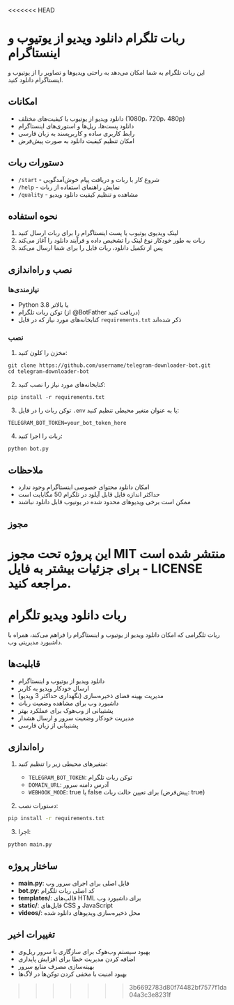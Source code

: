 <<<<<<< HEAD
# ربات تلگرام دانلود ویدیو از یوتیوب و اینستاگرام

این ربات تلگرام به شما امکان می‌دهد به راحتی ویدیوها و تصاویر را از یوتیوب و اینستاگرام دانلود کنید.

## امکانات

- دانلود ویدیو از یوتیوب با کیفیت‌های مختلف (1080p، 720p، 480p)
- دانلود پست‌ها، ریل‌ها و استوری‌های اینستاگرام
- رابط کاربری ساده و کاربرپسند به زبان فارسی
- امکان تنظیم کیفیت دانلود به صورت پیش‌فرض

## دستورات ربات

- `/start` - شروع کار با ربات و دریافت پیام خوش‌آمدگویی
- `/help` - نمایش راهنمای استفاده از ربات
- `/quality` - مشاهده و تنظیم کیفیت دانلود ویدیو

## نحوه استفاده

1. لینک ویدیوی یوتیوب یا پست اینستاگرام را برای ربات ارسال کنید
2. ربات به طور خودکار نوع لینک را تشخیص داده و فرآیند دانلود را آغاز می‌کند
3. پس از تکمیل دانلود، ربات فایل را برای شما ارسال می‌کند

## نصب و راه‌اندازی

### نیازمندی‌ها

- Python 3.8 یا بالاتر
- توکن ربات تلگرام (از @BotFather دریافت کنید)
- کتابخانه‌های مورد نیاز که در فایل `requirements.txt` ذکر شده‌اند

### نصب

1. مخزن را کلون کنید:
```
git clone https://github.com/username/telegram-downloader-bot.git
cd telegram-downloader-bot
```

2. کتابخانه‌های مورد نیاز را نصب کنید:
```
pip install -r requirements.txt
```

3. توکن ربات را در فایل `.env` یا به عنوان متغیر محیطی تنظیم کنید:
```
TELEGRAM_BOT_TOKEN=your_bot_token_here
```

4. ربات را اجرا کنید:
```
python bot.py
```

## ملاحظات

- امکان دانلود محتوای خصوصی اینستاگرام وجود ندارد
- حداکثر اندازه فایل قابل آپلود در تلگرام 50 مگابایت است
- ممکن است برخی ویدیوهای محدود شده در یوتیوب قابل دانلود نباشند

## مجوز

این پروژه تحت مجوز MIT منتشر شده است - برای جزئیات بیشتر به فایل LICENSE مراجعه کنید.
=======
# ربات دانلود ویدیو تلگرام

ربات تلگرامی که امکان دانلود ویدیو از یوتیوب و اینستاگرام را فراهم می‌کند، همراه با داشبورد مدیریتی وب.

## قابلیت‌ها

- دانلود ویدیو از یوتیوب و اینستاگرام
- ارسال خودکار ویدیو به کاربر
- مدیریت بهینه فضای ذخیره‌سازی (نگهداری حداکثر 3 ویدیو)
- داشبورد وب برای مشاهده وضعیت ربات
- پشتیبانی از وب‌هوک برای عملکرد بهتر
- مدیریت خودکار وضعیت سرور و ارسال هشدار
- پشتیبانی از زبان فارسی

## راه‌اندازی

1. متغیرهای محیطی زیر را تنظیم کنید:
   - `TELEGRAM_BOT_TOKEN`: توکن ربات تلگرام
   - `DOMAIN_URL`: آدرس دامنه سرور
   - `WEBHOOK_MODE`: true یا false برای تعیین حالت ربات (پیش‌فرض: true)

2. دستورات نصب:
```bash
pip install -r requirements.txt
```

3. اجرا:
```bash
python main.py
```

## ساختار پروژه

- **main.py**: فایل اصلی برای اجرای سرور وب
- **bot.py**: کد اصلی ربات تلگرام
- **templates/**: قالب‌های HTML برای داشبورد وب
- **static/**: فایل‌های CSS و JavaScript
- **videos/**: محل ذخیره‌سازی ویدیوهای دانلود شده

## تغییرات اخیر

- بهبود سیستم وب‌هوک برای سازگاری با سرور ریل‌وی
- اضافه کردن مدیریت خطا برای افزایش پایداری
- بهینه‌سازی مصرف منابع سرور
- بهبود امنیت با مخفی کردن توکن‌ها در لاگ‌ها
>>>>>>> 3b6692783d80f74482bf7577f1da04a3c3e8231f
